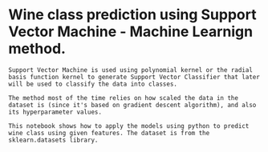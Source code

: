 # Wine class prediction using Support Vector Machine - Machine Learnign method.

`Support Vector Machine is used using polynomial kernel or the radial basis function kernel to generate Support Vector Classifier that later will be used to classify the data into classes.`

`The method most of the time relies on how scaled the data in the dataset is (since it's based on gradient descent algorithm), and also its hyperparameter values.`

`This notebook shows how to apply the models using python to predict wine class using given features. The dataset is from the sklearn.datasets library.`
